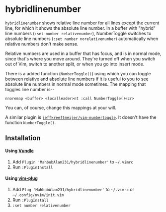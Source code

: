 # hybridlinenumber

`hybridlinenumber` shows relative line number for all lines except the current line, for which it shows the absolute line number.
In a buffer with "hybrid" line numbers (`:set number relativenumber`), NumberToggle switches to absolute line numbers (`:set number norelativenumber`) automatically when relative numbers don't make sense.

Relative numbers are used in a buffer that has focus, and is in normal mode, since that's where you move around. They're turned off when you switch out of Vim, switch to another split, or when you go into insert mode.

There is a added function (`NumberToggle()`) using which you can toggle between relative and absolute line numbers if it is useful to you to see absolute line numbers in normal mode sometimes.
The mapping that toggles line number is--

    nnoremap <buffer> <localleader>nt :call NumberToggle()<cr>

You can, of course, change this mappings at your will.

A similar plugin is [`jeffkreeftmeijer/vim-numbertoggle`](https://github.com/jeffkreeftmeijer/vim-numbertoggle).  It doesn't have the function `NumberToggle()`.

## Installation

#### Using [Vundle](https://github.com/VundleVim/Vundle.vim)

1. Add `Plugin 'MahbubAlam231/hybridlinenumber'` to `~/.vimrc`
2. Run `:PluginInstall`

#### Using [vim-plug](https://github.com/junegunn/vim-plug)

1. Add `Plug 'MahbubAlam231/hybridlinenumber'` to `~/.vimrc` or 
  `~/.config/nvim/init.vim`
2. Run `:PlugInstall`
3. `:set number relativenumber`
